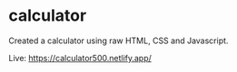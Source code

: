 # calculator
Created a calculator using raw HTML, CSS and Javascript.

Live: https://calculator500.netlify.app/

